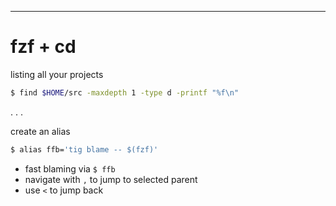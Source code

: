 ---

# fzf + cd

listing all your projects
```bash
$ find $HOME/src -maxdepth 1 -type d -printf "%f\n"
```

. . .

create an alias

```bash
$ alias ffb='tig blame -- $(fzf)'
```

 * fast blaming via `$ ffb`
 * navigate with `,` to jump to selected parent
 * use `<` to jump back  
